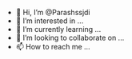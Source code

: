 - 👋 Hi, I’m @Parashssjdi
- 👀 I’m interested in ...
- 🌱 I’m currently learning ...
- 💞️ I’m looking to collaborate on ...
- 📫 How to reach me ...

<!---
Parashssjdi/Parashssjdi is a ✨ special ✨ repository because its `README.md` (this file) appears on your GitHub profile.
You can click the Preview link to take a look at your changes.
--->
